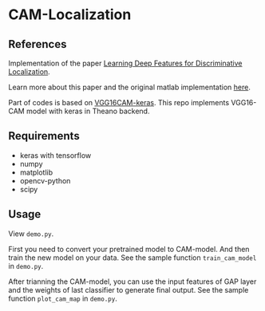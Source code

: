 # CAM-Localization

## References

Implementation of the paper [Learning Deep Features for Discriminative Localization](http://cnnlocalization.csail.mit.edu/Zhou_Learning_Deep_Features_CVPR_2016_paper.pdf).

Learn more about this paper and the original matlab implementation [here](http://cnnlocalization.csail.mit.edu/).

Part of codes is based on [VGG16CAM-keras](https://github.com/tdeboissiere/VGG16CAM-keras). This repo implements VGG16-CAM model with keras in Theano backend.

## Requirements

- keras with tensorflow
- numpy
- matplotlib
- opencv-python
- scipy

## Usage

View `demo.py`. 

First you need to convert your pretrained model to CAM-model. And then train the new model on your data. See the sample function `train_cam_model` in `demo.py`.

After trianning the CAM-model, you can use the input features of GAP layer and the weights of last classifier to generate final output. See the sample function `plot_cam_map` in `demo.py`.
